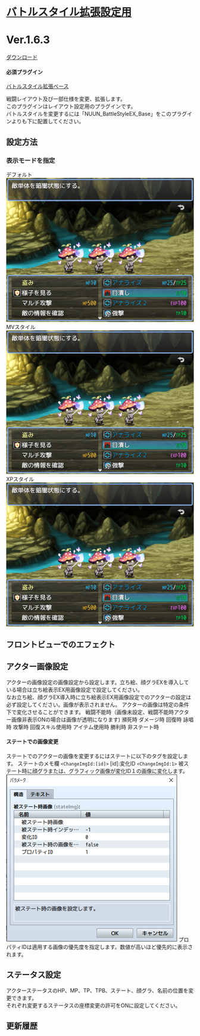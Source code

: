 # [バトルスタイル拡張設定用](https://raw.githubusercontent.com/nuun888/MZ/master/NUUN_BattleStyleEX.js)
# Ver.1.6.3
[ダウンロード](https://raw.githubusercontent.com/nuun888/MZ/master/NUUN_BattleStyleEX.js)
#### 必須プラグイン
[バトルスタイル拡張ベース](https://raw.githubusercontent.com/nuun888/MZ/master/BattleStyleEX_Base.js)  

戦闘レイアウト及び一部仕様を変更、拡張します。  
このプラグインはレイアウト設定用のプラグインです。  
バトルスタイルを変更するには「NUUN_BattleStyleEX_Base」をこのプラグインよりも下に配置してください。  

## 設定方法
### 表示モードを指定
デフォルト
![画像](img/SkillCost1.png)  
MVスタイル
![画像](img/SkillCost1.png)  
XPスタイル
![画像](img/SkillCost1.png)  

## フロントビューでのエフェクト


## アクター画像設定
アクターの画像設定の画像設定から設定します。立ち絵、顔グラEXを導入している場合は立ち絵表示EX用画像設定で設定してください。  
なお立ち絵、顔グラEX導入時に立ち絵表示EX用画像設定でのアクターの設定は必ず設定してください。画像が表示されません。
アクターの画像は特定の条件下で変化させることができます。
戦闘不能時（画像未設定、戦闘不能時アクター画像非表示ONの場合は画像が透明になります)
瀕死時
ダメージ時
回復時
詠唱時
攻撃時
回復スキル使用時
アイテム使用時
勝利時
非ステート時

#### ステートでの画像変更
ステートでのアクターの画像を変更するにはステートに以下のタグを設定します。
ステートのメモ欄
`<ChangeImgId:[id]>`
[id]:変化ID
`<ChangeImgId:1>`
被ステート時に顔グラまたは、グラフィック画像が変化ID１の画像に変化します。
![画像](img/BattleStyleEX1.png) 
プロパティIDは適用する画像の優先度を指定します。数値が高いほど優先的に表示されます。

## ステータス設定
アクターステータスのHP、MP、TP、TPB、ステート、顔グラ、名前の位置を変更できます。  
それぞれ変更するステータスの座標変更の許可をONに設定してください。

## 更新履歴
